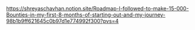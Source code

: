 
https://shreyaschavhan.notion.site/Roadmap-I-followed-to-make-15-000-Bounties-in-my-first-8-months-of-starting-out-and-my-journey-98b1b9ff621645c0b97d1e774992f300?pvs=4
